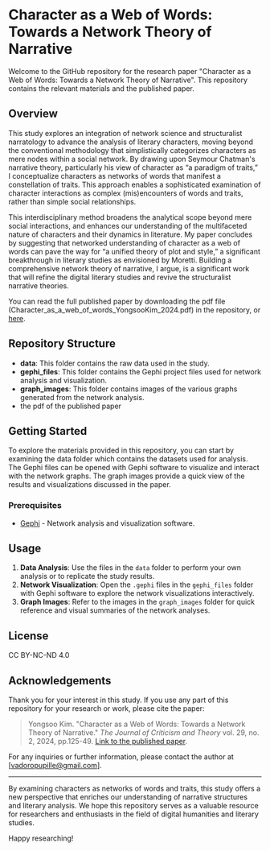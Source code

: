 # Character as a Web of Words: Towards a Network Theory of Narrative

Welcome to the GitHub repository for the research paper "Character as a Web of Words: Towards a Network Theory of Narrative". This repository contains the relevant materials and the published paper. 

## Overview

This study explores an integration of network science and structuralist narratology to advance the analysis of literary characters, moving beyond the conventional methodology that simplistically categorizes characters as mere nodes within a social network. By drawing upon Seymour Chatman's narrative theory, particularly his view of character as “a paradigm of traits,” I conceptualize characters as networks of words that manifest a constellation of traits. This approach enables a sophisticated examination of character interactions as complex (mis)encounters of words and traits, rather than simple social relationships. 

This interdisciplinary method broadens the analytical scope beyond mere social interactions, and enhances our understanding of the multifaceted nature of characters and their dynamics in literature. My paper concludes by suggesting that networked understanding of character as a web of words can pave the way for “a unified theory of plot and style,” a significant breakthrough in literary studies as envisioned by Moretti. Building a comprehensive network theory of narrative, I argue, is a significant work that will refine the digital literary studies and revive the structuralist narrative theories.

You can read the full published paper by downloading the pdf file (Character_as_a_web_of_words_YongsooKim_2024.pdf) in the repository, or [here](https://www.kci.go.kr/kciportal/ci/sereArticleSearch/ciSereArtiView.kci?sereArticleSearchBean.artiId=ART003098428).

## Repository Structure

- **data**: This folder contains the raw data used in the study.
- **gephi_files**: This folder contains the Gephi project files used for network analysis and visualization.
- **graph_images**: This folder contains images of the various graphs generated from the network analysis.
- the pdf of the published paper

## Getting Started

To explore the materials provided in this repository, you can start by examining the data folder which contains the datasets used for analysis. The Gephi files can be opened with Gephi software to visualize and interact with the network graphs. The graph images provide a quick view of the results and visualizations discussed in the paper.

### Prerequisites

- [Gephi](https://gephi.org) - Network analysis and visualization software.

## Usage

1. **Data Analysis**: Use the files in the `data` folder to perform your own analysis or to replicate the study results.
2. **Network Visualization**: Open the `.gephi` files in the `gephi_files` folder with Gephi software to explore the network visualizations interactively.
3. **Graph Images**: Refer to the images in the `graph_images` folder for quick reference and visual summaries of the network analyses.

## License

CC BY-NC-ND 4.0

## Acknowledgements

Thank you for your interest in this study. If you use any part of this repository for your research or work, please cite the paper:

> Yongsoo Kim. "Character as a Web of Words: Towards a Network Theory of Narrative." _The Journal of Criticism and Theory_ vol. 29, no. 2, 2024, pp.125-49. [Link to the published paper](https://github.com/vadoro/salome/blob/main/Character_as_a_web_of_words_YongsooKim_2024.pdf).

For any inquiries or further information, please contact the author at [vadoropupille@gmail.com].

---

By examining characters as networks of words and traits, this study offers a new perspective that enriches our understanding of narrative structures and literary analysis. We hope this repository serves as a valuable resource for researchers and enthusiasts in the field of digital humanities and literary studies.

Happy researching!
